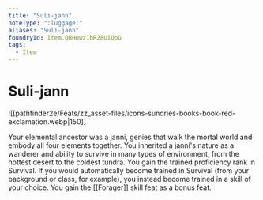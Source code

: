 ```yaml
---
title: "Suli-jann"
noteType: ":luggage:"
aliases: "Suli-jann"
foundryId: Item.QBHnwz1bR28UIQpG
tags:
  - Item
---
```


# Suli-jann
![[pathfinder2e/Feats/zz_asset-files/icons-sundries-books-book-red-exclamation.webp|150]]

Your elemental ancestor was a janni, genies that walk the mortal world and embody all four elements together. You inherited a janni's nature as a wanderer and ability to survive in many types of environment, from the hottest desert to the coldest tundra. You gain the trained proficiency rank in Survival. If you would automatically become trained in Survival (from your background or class, for example), you instead become trained in a skill of your choice. You gain the [[Forager]] skill feat as a bonus feat.
